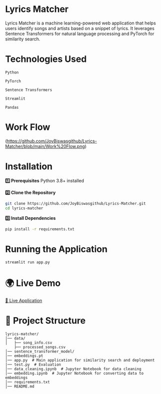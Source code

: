 # **Lyrics Matcher**
Lyrics Matcher is a machine learning-powered web application that helps users identify songs and artists based on a snippet of lyrics. It leverages Sentence Transformers for natural language processing and PyTorch for similarity search.


# Technologies Used
```
Python 

PyTorch 

Sentence Transformers 

Streamlit 

Pandas
```

# Work Flow
(https://github.com/JoyBiswasgithub/Lyrics-Matcher/blob/main/Work%20Flow.png)

#  Installation

**1️⃣ Prerequisites** 
Python 3.8+ installed 


**2️⃣ Clone the Repository**
```bash
git clone https://github.com/JoyBiswasgithub/Lyrics-Matcher.git
cd lyrics-matcher
```

**3️⃣ Install Dependencies**
```bash
pip install -r requirements.txt
```

# Running the Application
```bash
streamlit run app.py
```


# 🌍 Live Demo

[🔗 Live Application](https://lyrics-matcher-app.streamlit.app/)


# 📂 Project Structure
```
lyrics-matcher/
│── data/
│   ├── song_info.csv
    ├── processed_songs.csv
│── sentence_transformer_model/
│── embeddings.pt
│── app.py  # Main application for similarity search and deployment
|── test.py  # Evaluation
│── data_cleaning.ipynb  # Jupyter Notebook for data cleaning
│── embedding.ipynb  # Jupyter Notebook for converting data to embeddings
│── requirements.txt
│── README.md
```
